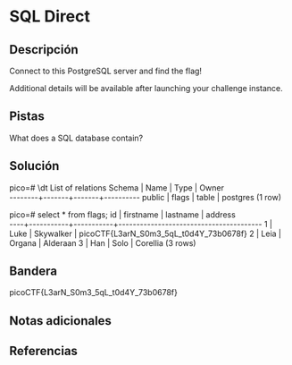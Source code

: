 # SQL Direct

## Descripción
Connect to this PostgreSQL server and find the flag!

Additional details will be available after launching your challenge instance.

## Pistas
What does a SQL database contain?

## Solución
pico=# \dt
         List of relations
 Schema | Name  | Type  |  Owner   
--------+-------+-------+----------
 public | flags | table | postgres
(1 row)

pico=# select * from flags;
 id | firstname | lastname  |                address                 
----+-----------+-----------+----------------------------------------
  1 | Luke      | Skywalker | picoCTF{L3arN_S0m3_5qL_t0d4Y_73b0678f}
  2 | Leia      | Organa    | Alderaan
  3 | Han       | Solo      | Corellia
(3 rows)

## Bandera

picoCTF{L3arN_S0m3_5qL_t0d4Y_73b0678f}

## Notas adicionales



## Referencias